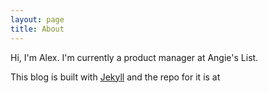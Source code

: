 ```yaml
---
layout: page
title: About
---
```


Hi, I'm Alex. I'm currently a product manager at Angie's List.

This blog is built with [Jekyll](http://jekyllrb.com) and the repo for it is at
